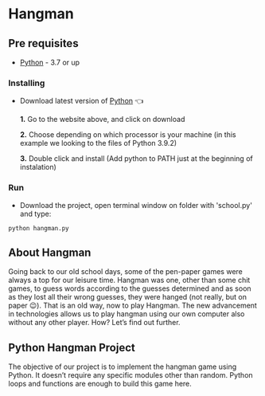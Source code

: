 # Hangman

## Pre requisites

 * [Python](https://www.python.org/downloads/) - 3.7 or up

### Installing

  - Download latest version of [Python](https://www.python.org/downloads/) :point_left:

    **1.** Go to the website above, and click on download

    **2.** Choose depending on which processor is your machine (in this example we looking to the files of Python 3.9.2)
      
    **3.** Double click and install (Add python to PATH just at the beginning of instalation)


### Run
 
 - Download the project, open terminal window on folder with 'school.py' and type:
 ```
 python hangman.py
 ```


## About Hangman

Going back to our old school days, some of the pen-paper games were always a top for our leisure time. Hangman was one, other than some chit games, to guess words according to the guesses determined and as soon as they lost all their wrong guesses, they were hanged (not really, but on paper 😉). That is an old way, now to play Hangman. The new advancement in technologies allows us to play hangman using our own computer also without any other player. How? Let’s find out further.

## Python Hangman Project

The objective of our project is to implement the hangman game using Python. It doesn’t require any specific modules other than random. Python loops and functions are enough to build this game here.
